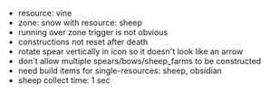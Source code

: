- resource: vine
- zone: snow with resource: sheep
- running over zone trigger is not obvious
- constructions not reset after death
- rotate spear vertically in icon so it doesn't look like an arrow
- don't allow multiple spears/bows/sheep_farms to be constructed
- need build items for single-resources: sheep, obsidian
- sheep collect time: 1 sec